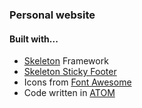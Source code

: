 ### Personal website
#### Built with...
* [Skeleton](http://getskeleton.com/) Framework
* [Skeleton Sticky Footer](https://github.com/mahmoud/skeleton_sticky_footer)
* Icons from [Font Awesome](https://fontawesome.com/)
* Code written in [ATOM](https://atom.io/)
